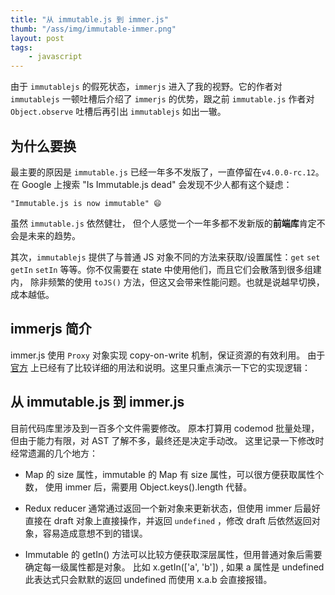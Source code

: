 ```yaml
---
title: "从 immutable.js 到 immer.js"
thumb: "/ass/img/immutable-immer.png"
layout: post
tags:
    - javascript
---
```


由于 `immutablejs` 的假死状态，`immerjs` 进入了我的视野。它的作者对 `immutablejs`
一顿吐槽后介绍了 `immerjs` 的优势，跟之前 `immutable.js` 作者对 `Object.observe` 
吐槽后再引出 `immutablejs` 如出一辙。

## 为什么要换
最主要的原因是 `immutable.js` 已经一年多不发版了，一直停留在`v4.0.0-rc.12`。
在 Google 上搜索 "Is Immutable.js dead" 会发现不少人都有这个疑虑：

    "Immutable.js is now immutable" 😄 

虽然 `immutable.js` 依然健壮，
但个人感觉一个一年多都不发新版的**前端库**肯定不会是未来的趋势。

其次，`immutablejs` 提供了与普通 JS 对象不同的方法来获取/设置属性：`get` `set`
`getIn` `setIn` 等等。你不仅需要在 state 中使用他们，而且它们会散落到很多组建内，
除非频繁的使用 `toJS()` 方法，但这又会带来性能问题。也就是说越早切换，成本越低。

## immerjs 简介
immer.js 使用 `Proxy` 对象实现 copy-on-write 机制，保证资源的有效利用。
由于 [官方](https://immerjs.github.io/immer/docs/introduction)
上已经有了比较详细的用法和说明。这里只重点演示一下它的实现逻辑：

<script src="https://gist.github.com/dexbol/3295333eacc66419c5b5236a860f0d63.js"></script>

## 从 immutable.js 到 immer.js
目前代码库里涉及到一百多个文件需要修改。
原本打算用 codemod 批量处理，但由于能力有限，对 AST 了解不多，最终还是决定手动改。
这里记录一下修改时经常遗漏的几个地方：

- Map 的 size 属性，immutable 的 Map 有 size 属性，可以很方便获取属性个数，
  使用 immer 后，需要用 Object.keys().length 代替。

- Redux reducer 通常通过返回一个新对象来更新状态，但使用 immer 后最好直接在 draft
  对象上直接操作，并返回 `undefined` ，修改 draft 后依然返回对象，容易造成意想不到的错误。

- Immutable 的 getIn() 方法可以比较方便获取深层属性，但用普通对象后需要确定每一级属性都是对象。
  比如 x.getIn(['a', 'b']) , 如果 a 属性是 undefined 此表达式只会默默的返回 undefined
  而使用 x.a.b 会直接报错。 
